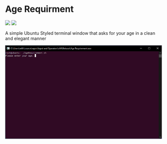 # Age Requirment
![](https://img.shields.io/github/v/release/cloudaerow/Age-Requirment) ![](https://img.shields.io/tokei/lines/github/cloudaerow/Age-Requirment)

A simple Ubuntu Styled terminal window that asks for your age in a clean and elegant manner

![Illustration](https://github.com/cloudaerow/Age-Requirment/blob/ea2be772f7662d572c9326ac743532a8a52c6394/age%20requirment%20terminal.png)
